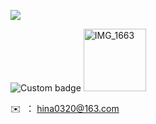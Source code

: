 ![](https://komarev.com/ghpvc/?username=Cedrus-P&label=PROFILE+VIEWS)

<img href="https://codetime.dev" alt="Custom badge" src="https://img.shields.io/endpoint?style=flat-square&url=https%3A%2F%2Fapi.codetime.dev%2Fshield%3Fid%3D20504%26project%3D%26in%3D0">

<img src="https://github.com/Cedrus-P/Cedrus-P/assets/80530649/21844248-d852-4d23-8f85-a30423be3bb4" alt="IMG_1663" style="width: 100px;" />



✉️ &nbsp;： hina0320@163.com

